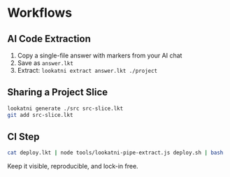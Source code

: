 # Workflows

## AI Code Extraction

1. Copy a single-file answer with markers from your AI chat
2. Save as `answer.lkt`
3. Extract: `lookatni extract answer.lkt ./project`

## Sharing a Project Slice

```bash
lookatni generate ./src src-slice.lkt
git add src-slice.lkt
```

## CI Step

```bash
cat deploy.lkt | node tools/lookatni-pipe-extract.js deploy.sh | bash
```

Keep it visible, reproducible, and lock-in free.


